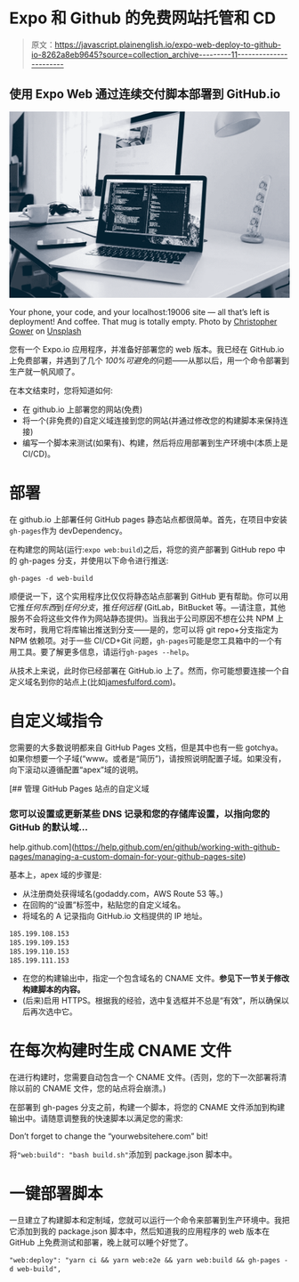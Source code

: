 # Expo 和 Github 的免费网站托管和 CD

> 原文：<https://javascript.plainenglish.io/expo-web-deploy-to-github-io-8262a8eb9645?source=collection_archive---------11----------------------->

## 使用 Expo Web 通过连续交付脚本部署到 GitHub.io

![](img/0c06e787dd13043efcbe34a7b9f6edf1.png)

Your phone, your code, and your localhost:19006 site — all that’s left is deployment! And coffee. That mug is totally empty. Photo by [Christopher Gower](https://unsplash.com/@cgower?utm_source=unsplash&utm_medium=referral&utm_content=creditCopyText) on [Unsplash](https://unsplash.com/s/photos/web-development?utm_source=unsplash&utm_medium=referral&utm_content=creditCopyText)

您有一个 Expo.io 应用程序，并准备好部署您的 web 版本。我已经在 GitHub.io 上免费部署，并遇到了几个 *100%可避免的*问题——从那以后，用一个命令部署到生产就一帆风顺了。

在本文结束时，您将知道如何:

*   在 github.io 上部署您的网站(免费)
*   将一个(非免费的)自定义域连接到您的网站(并通过修改您的构建脚本来保持连接)
*   编写一个脚本来测试(如果有)、构建，然后将应用部署到生产环境中(本质上是 CI/CD)。

# 部署

在 github.io 上部署任何 GitHub pages 静态站点都很简单。首先，在项目中安装`gh-pages`作为 devDependency。

在构建您的网站(运行:`expo web:build`)之后，将您的资产部署到 GitHub repo 中的 gh-pages 分支，并使用以下命令进行推送:

```
gh-pages -d web-build
```

顺便说一下，这个实用程序比仅仅将静态站点部署到 GitHub 更有帮助。你可以用它推*任何东西*到*任何分支*，推*任何远程* (GitLab，BitBucket 等。—请注意，其他服务不会将这些文件作为网站静态提供)。当我出于公司原因不想在公共 NPM 上发布时，我用它将库输出推送到分支——是的，您可以将 git repo+分支指定为 NPM 依赖项。对于一些 CI/CD+Git 问题，`gh-pages`可能是您工具箱中的一个有用工具。要了解更多信息，请运行`gh-pages --help`。

从技术上来说，此时你已经部署在 GitHub.io 上了。然而，你可能想要连接一个自定义域名到你的站点上(比如[jamesfulford.com](http://jamesfulford.com))。

# 自定义域指令

您需要的大多数说明都来自 GitHub Pages 文档，但是其中也有一些 gotchya。如果你想要一个子域(“www。或者是“简历”)，请按照说明配置子域。如果没有，向下滚动以遵循配置“apex”域的说明。

 [## 管理 GitHub Pages 站点的自定义域

### 您可以设置或更新某些 DNS 记录和您的存储库设置，以指向您的 GitHub 的默认域…

help.github.com](https://help.github.com/en/github/working-with-github-pages/managing-a-custom-domain-for-your-github-pages-site) 

基本上，apex 域的步骤是:

*   从注册商处获得域名(godaddy.com，AWS Route 53 等。)
*   在回购的“设置”标签中，粘贴您的自定义域名。
*   将域名的 A 记录指向 GitHub.io 文档提供的 IP 地址。

```
185.199.108.153
185.199.109.153
185.199.110.153
185.199.111.153
```

*   在您的构建输出中，指定一个包含域名的 CNAME 文件。**参见下一节关于修改构建脚本的内容。**
*   (后来)启用 HTTPS。根据我的经验，选中复选框并不总是“有效”，所以确保以后再次选中它。

# 在每次构建时生成 CNAME 文件

在进行构建时，您需要自动包含一个 CNAME 文件。(否则，您的下一次部署将清除以前的 CNAME 文件，您的站点将会崩溃。)

在部署到 gh-pages 分支之前，构建一个脚本，将您的 CNAME 文件添加到构建输出中。请随意调整我的快速脚本以满足您的需求:

Don’t forget to change the “yourwebsitehere.com” bit!

将`"web:build": "bash build.sh"`添加到 package.json 脚本中。

# 一键部署脚本

一旦建立了构建脚本和定制域，您就可以运行一个命令来部署到生产环境中。我把它添加到我的 package.json 脚本中，然后知道我的应用程序的 web 版本在 GitHub 上免费测试和部署，晚上就可以睡个好觉了。

```
"web:deploy": "yarn ci && yarn web:e2e && yarn web:build && gh-pages -d web-build",
```